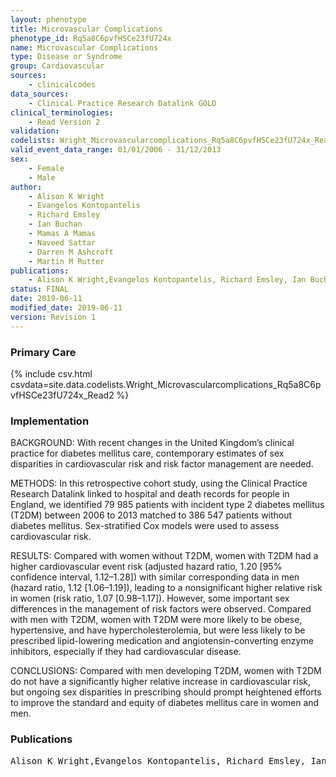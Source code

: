 ```yaml
---
layout: phenotype
title: Microvascular Complications
phenotype_id: Rq5a8C6pvfHSCe23fU724x
name: Microvascular Complications
type: Disease or Syndrome
group: Cardiovascular
sources: 
    - clinicalcodes
data_sources:
    - Clinical Practice Research Datalink GOLD
clinical_terminologies:
    - Read Version 2
validation:
codelists: Wright_Microvascularcomplications_Rq5a8C6pvfHSCe23fU724x_Read2.csv
valid_event_data_range: 01/01/2006 - 31/12/2013
sex:
    - Female
    - Male
author:
    - Alison K Wright
    - Evangelos Kontopantelis
    - Richard Emsley
    - Ian Buchan
    - Mamas A Mamas
    - Naveed Sattar
    - Darren M Ashcroft
    - Martin M Rutter    
publications:
    - Alison K Wright,Evangelos Kontopantelis, Richard Emsley, Ian Buchan, Mamas A Mamas, Naveed Sattar, Darren M Ashcroft, Martin K Rutter, , Cardiovascular Risk and Risk Factor Management in Type 2 Diabetes Mellitus A Population-Based Cohort Study Assessing Sex Disparities. Circulation, 139:2742-2753, 2019.
status: FINAL
date: 2019-06-11
modified_date: 2019-06-11
version: Revision 1
---
```


### Primary Care

{% include csv.html csvdata=site.data.codelists.Wright_Microvascularcomplications_Rq5a8C6pvfHSCe23fU724x_Read2 %}

### Implementation

BACKGROUND: 
With recent changes in the United Kingdom’s clinical practice for diabetes mellitus care, contemporary estimates of sex disparities in cardiovascular risk and risk factor management are needed.

METHODS: 
In this retrospective cohort study, using the Clinical Practice Research Datalink linked to hospital and death records for people in England, we identified 79 985 patients with incident type 2 diabetes mellitus (T2DM) between 2006 to 2013 matched to 386 547 patients without diabetes mellitus. Sex-stratified Cox models were used to assess cardiovascular risk.

RESULTS: 
Compared with women without T2DM, women with T2DM had a higher cardiovascular event risk (adjusted hazard ratio, 1.20 [95% confidence interval, 1.12–1.28]) with similar corresponding data in men (hazard ratio, 1.12 [1.06–1.19]), leading to a nonsignificant higher relative risk in women (risk ratio, 1.07 [0.98–1.17]). However, some important sex differences in the management of risk factors were observed. Compared with men with T2DM, women with T2DM were more likely to be obese, hypertensive, and have hypercholesterolemia, but were less likely to be prescribed lipid-lowering medication and angiotensin-converting enzyme inhibitors, especially if they had cardiovascular disease.

CONCLUSIONS: 
Compared with men developing T2DM, women with T2DM do not have a significantly higher relative increase in cardiovascular risk, but ongoing sex disparities in prescribing should prompt heightened efforts to improve the standard and equity of diabetes mellitus care in women and men.

### Publications

<pre>
Alison K Wright,Evangelos Kontopantelis, Richard Emsley, Ian Buchan, Mamas A Mamas, Naveed Sattar, Darren M Ashcroft, Martin K Rutter, , Cardiovascular Risk and Risk Factor Management in Type 2 Diabetes Mellitus A Population-Based Cohort Study Assessing Sex Disparities. Circulation, 139:2742-2753, 2019.
</pre>
